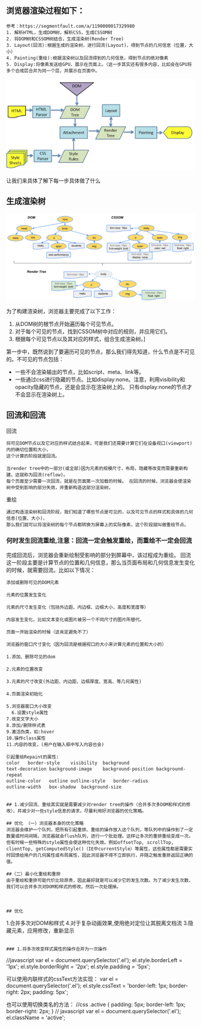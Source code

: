 ## 浏览器渲染过程如下：
```
参考：https://segmentfault.com/a/1190000017329980
1. 解析HTML，生成DOM树，解析CSS，生成CSSOM树
2. 将DOM树和CSSOM树结合，生成渲染树(Render Tree)
3. Layout(回流):根据生成的渲染树，进行回流(Layout)，得到节点的几何信息（位置，大小）
4. Painting(重绘):根据渲染树以及回流得到的几何信息，得到节点的绝对像素
5. Display:将像素发送给GPU，展示在页面上。（这一步其实还有很多内容，比如会在GPU将多个合成层合并为同一个层，并展示在页面中。
```
![](./图6_浏览器的渲染过程.png)

让我们来具体了解下每一步具体做了什么
## 生成渲染树
![](./图7_生成渲染树.png)

为了构建渲染树，浏览器主要完成了以下工作：
1. 从DOM树的根节点开始遍历每个可见节点。
2. 对于每个可见的节点，找到CSSOM树中对应的规则，并应用它们。
3. 根据每个可见节点以及其对应的样式，组合生成渲染树。]

第一步中，既然说到了要遍历可见的节点，那么我们得先知道，什么节点是不可见的。不可见的节点包括：
+ 一些不会渲染输出的节点，比如script、meta、link等。
+ 一些通过css进行隐藏的节点。比如display:none。注意，利用visibility和opacity隐藏的节点，还是会显示在渲染树上的。
只有display:none的节点才不会显示在渲染树上。

## 回流和回流
回流
```
将可见DOM节点以及它对应的样式结合起来，可是我们还需要计算它们在设备视口(viewport)内的确切位置和大小，
这个计算的阶段就是回流。

当render tree中的一部分(或全部)因为元素的规模尺寸，布局，隐藏等改变而需要重新构建。这就称为回流(reflow)。
每个页面至少需要一次回流，就是在页面第一次加载的时候。 在回流的时候，浏览器会使渲染树中受到影响的部分失效，并重新构造这部分渲染树，
```
重绘
```
通过构造渲染树和回流阶段，我们知道了哪些节点是可见的，以及可见节点的样式和具体的几何信息(位置、大小)，
那么我们就可以将渲染树的每个节点都转换为屏幕上的实际像素，这个阶段就叫做重绘节点。
```

### 何时发生回流重绘,注意：回流一定会触发重绘，而重绘不一定会回流
完成回流后，浏览器会重新绘制受影响的部分到屏幕中，该过程成为重绘。
回流这一阶段主要是计算节点的位置和几何信息，那么当页面布局和几何信息发生变化的时候，就需要回流。比如以下情况：
```
添加或删除可见的DOM元素

元素的位置发生变化

元素的尺寸发生变化（包括外边距、内边框、边框大小、高度和宽度等）

内容发生变化，比如文本变化或图片被另一个不同尺寸的图片所替代。

页面一开始渲染的时候（这肯定避免不了）

浏览器的窗口尺寸变化（因为回流是根据视口的大小来计算元素的位置和大小的）

1.添加、删除可见的dom

2.元素的位置改变

3.元素的尺寸改变(外边距、内边距、边框厚度、宽高、等几何属性)

4.页面渲染初始化

5.浏览器窗口大小改变
  6.设置style属性
7.改变文字大小
8.添加/删除样式表
9.激活伪类，如:hover
10.操作class属性
11.内容的改变，(用户在输入框中写入内容也会)

引起重绘Repaint的属性:
color	border-style	visibility	background
text-decoration	background-image	background-position	background-repeat
outline-color	outline	outline-style	border-radius
outline-width	box-shadow	background-size
```
```

## 1.减少回流、重绘其实就是需要减少对render tree的操作（合并多次多DOM和样式的修改），并减少对一些style信息的请求，尽量利用好浏览器的优化策略。

## 优化 （一）浏览器本身的优化策略
浏览器会维护一个队列，把所有引起重排、重绘的操作放入这个队列，等队列中的操作到了一定数量或时间间隔，浏览器就会flush队列，进行一个批处理。这样让多次的重排重绘变成一次。但有时候一些特殊的style属性会使这种优化失效。例如offsetTop, scrollTop, clientTop, getComputedStyle()（IE中currentStyle）等属性，这些属性都是需要实时回馈给用户的几何属性或布局属性，因此浏览器不得不立即执行，并随之触发重排返回正确的值。

##（二）最小化重绘和重排
由于重绘和重排可能代价比较昂贵，因此最好就是可以减少它的发生次数。为了减少发生次数，我们可以合并多次对DOM和样式的修改，然后一次处理掉。



## 优化
```
1.合并多次对DOM和样式
4.对于复杂动画效果,使用绝对定位让其脱离文档流
3.隐藏元素，应用修改，重新显示
```

### 1.将多次改变样式属性的操作合并为一次操作
```
//javascript
var el = document.querySelector('.el');
el.style.borderLeft = '1px';
el.style.borderRight = '2px';
el.style.padding = '5px';

可以使用内联样式的cssText方法实现：
var el = document.querySelector('.el');
el.style.cssText = 'border-left: 1px; border-right: 2px; padding: 5px';

也可以使用切换类名的方法：
//css
.active {
padding: 5px;
border-left: 1px;
border-right: 2px;
}
// javascript
var el = document.querySelector('.el');
el.className = 'active';
```
